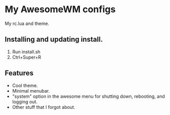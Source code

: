 # My AwesomeWM configs
My rc.lua and theme.

## Installing and updating install.
1. Run install.sh
2. Ctrl+Super+R

## Features
* Cool theme.
* Minimal menubar.
* "system" option in the awesome menu for shutting down, rebooting, and logging out.
* Other stuff that I forgot about.
